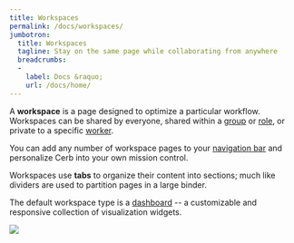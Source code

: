 ```yaml
---
title: Workspaces
permalink: /docs/workspaces/
jumbotron:
  title: Workspaces
  tagline: Stay on the same page while collaborating from anywhere
  breadcrumbs:
  -
    label: Docs &raquo;
    url: /docs/home/
---
```


A **workspace** is a page designed to optimize a particular workflow.  Workspaces can be shared by everyone, shared within a [group](/docs/groups/) or [role](/docs/roles/), or private to a specific [worker](/docs/workers/).

You can add any number of workspace pages to your [navigation bar](/docs/getting-started/interface/#pages) and personalize Cerb into your own mission control.

Workspaces use **tabs** to organize their content into sections; much like dividers are used to partition pages in a large binder.

The default workspace type is a [dashboard](/docs/dashboards/) -- a customizable and responsive collection of visualization widgets.

<div class="cerb-screenshot">
<img src="/assets/images/docs/using-cerb/workspaces/workspace-home.png" class="screenshot">
</div>
